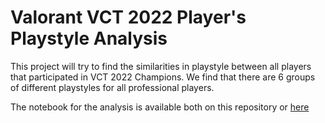 # Valorant VCT 2022 Player's Playstyle Analysis
This project will try to find the similarities in playstyle between all players that participated in VCT 2022 Champions. We find that there are 6 groups of different playstyles for all professional players.

The notebook for the analysis is available both on this repository or [here](https://www.kaggle.com/code/prakhosha/valorant-vct-2022-player-s-playstyle-analysis)
